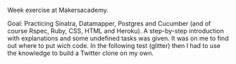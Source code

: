 Week exercise at Makersacademy.

Goal: Practicing Sinatra, Datamapper, Postgres and Cucumber (and of course Rspec, Ruby, CSS, HTML and Heroku). A step-by-step introduction with explanations and some undefined tasks was given. It was on me to find out where to put wich code. In the following test (glitter) then I had to use the knowledge to build a Twitter clone on my own.



